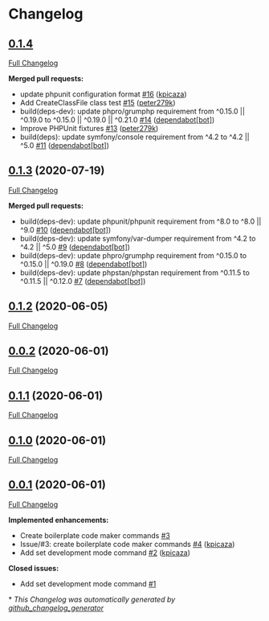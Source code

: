 # Changelog

## [0.1.4](https://github.com/antidot-framework/dev-tools/tree/0.1.4)

[Full Changelog](https://github.com/antidot-framework/dev-tools/compare/0.1.3...0.1.4)

**Merged pull requests:**

- update phpunit configuration format [\#16](https://github.com/antidot-framework/dev-tools/pull/16) ([kpicaza](https://github.com/kpicaza))
- Add CreateClassFile class test [\#15](https://github.com/antidot-framework/dev-tools/pull/15) ([peter279k](https://github.com/peter279k))
- build\(deps-dev\): update phpro/grumphp requirement from ^0.15.0 || ^0.19.0 to ^0.15.0 || ^0.19.0 || ^0.21.0 [\#14](https://github.com/antidot-framework/dev-tools/pull/14) ([dependabot[bot]](https://github.com/apps/dependabot))
- Improve PHPUnit fixtures [\#13](https://github.com/antidot-framework/dev-tools/pull/13) ([peter279k](https://github.com/peter279k))
- build\(deps\): update symfony/console requirement from ^4.2 to ^4.2 || ^5.0 [\#11](https://github.com/antidot-framework/dev-tools/pull/11) ([dependabot[bot]](https://github.com/apps/dependabot))

## [0.1.3](https://github.com/antidot-framework/dev-tools/tree/0.1.3) (2020-07-19)

[Full Changelog](https://github.com/antidot-framework/dev-tools/compare/0.1.2...0.1.3)

**Merged pull requests:**

- build\(deps-dev\): update phpunit/phpunit requirement from ^8.0 to ^8.0 || ^9.0 [\#10](https://github.com/antidot-framework/dev-tools/pull/10) ([dependabot[bot]](https://github.com/apps/dependabot))
- build\(deps-dev\): update symfony/var-dumper requirement from ^4.2 to ^4.2 || ^5.0 [\#9](https://github.com/antidot-framework/dev-tools/pull/9) ([dependabot[bot]](https://github.com/apps/dependabot))
- build\(deps-dev\): update phpro/grumphp requirement from ^0.15.0 to ^0.15.0 || ^0.19.0 [\#8](https://github.com/antidot-framework/dev-tools/pull/8) ([dependabot[bot]](https://github.com/apps/dependabot))
- build\(deps-dev\): update phpstan/phpstan requirement from ^0.11.5 to ^0.11.5 || ^0.12.0 [\#7](https://github.com/antidot-framework/dev-tools/pull/7) ([dependabot[bot]](https://github.com/apps/dependabot))

## [0.1.2](https://github.com/antidot-framework/dev-tools/tree/0.1.2) (2020-06-05)

[Full Changelog](https://github.com/antidot-framework/dev-tools/compare/0.0.2...0.1.2)

## [0.0.2](https://github.com/antidot-framework/dev-tools/tree/0.0.2) (2020-06-01)

[Full Changelog](https://github.com/antidot-framework/dev-tools/compare/0.1.1...0.0.2)

## [0.1.1](https://github.com/antidot-framework/dev-tools/tree/0.1.1) (2020-06-01)

[Full Changelog](https://github.com/antidot-framework/dev-tools/compare/0.1.0...0.1.1)

## [0.1.0](https://github.com/antidot-framework/dev-tools/tree/0.1.0) (2020-06-01)

[Full Changelog](https://github.com/antidot-framework/dev-tools/compare/0.0.1...0.1.0)

## [0.0.1](https://github.com/antidot-framework/dev-tools/tree/0.0.1) (2020-06-01)

[Full Changelog](https://github.com/antidot-framework/dev-tools/compare/f816ff1abf63b568e89bc8e459cdaf50c36f4035...0.0.1)

**Implemented enhancements:**

- Create boilerplate code maker commands [\#3](https://github.com/antidot-framework/dev-tools/issues/3)
- Issue/\#3: create boilerplate code maker commands [\#4](https://github.com/antidot-framework/dev-tools/pull/4) ([kpicaza](https://github.com/kpicaza))
- Add set development mode command [\#2](https://github.com/antidot-framework/dev-tools/pull/2) ([kpicaza](https://github.com/kpicaza))

**Closed issues:**

- Add set development mode command [\#1](https://github.com/antidot-framework/dev-tools/issues/1)



\* *This Changelog was automatically generated by [github_changelog_generator](https://github.com/github-changelog-generator/github-changelog-generator)*
